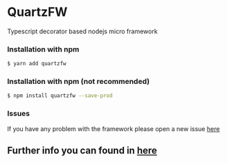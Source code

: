 # QuartzFW
Typescript decorator based nodejs micro framework

### Installation with npm
```sh
$ yarn add quartzfw
```

### Installation with npm (not recommended)
```sh
$ npm install quartzfw --save-prod
```

### Issues
If you have any problem with the framework please open a new issue [here](https://github.com/azuwey/quartzfw/issues/new)

## Further info you can found in [here](https://github.com/azuwey/quartzfw/wiki/Getting-started) 